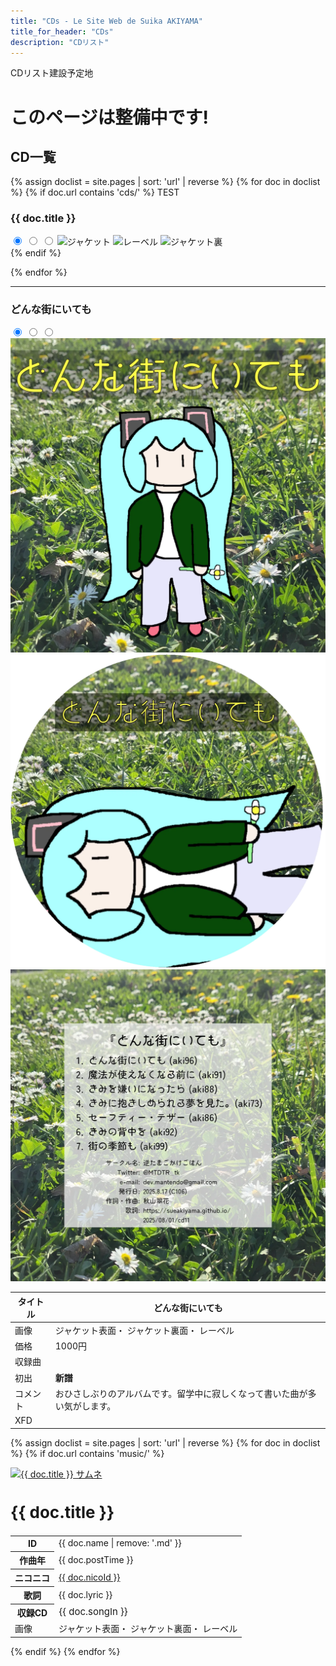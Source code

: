 ```yaml
---
title: "CDs - Le Site Web de Suika AKIYAMA"
title_for_header: "CDs"
description: "CDリスト"
---
```


CDリスト建設予定地

# このページは整備中です!

<h2 id="おしながき">CD一覧</h2>


{% assign doclist = site.pages | sort: 'url' | reverse %}
  {% for doc in doclist %}
    {% if doc.url contains 'cds/' %}
    TEST
    <div>
        <h3 id="{{ doc.title }}">{{ doc.title }}</h3>
        <div class="song-block">
            <div class="cds-float-left">
                <input type="radio" name="cd_select" id="cd_jacket_a" class="non" checked>
                <input type="radio" name="cd_select" id="cd_jacket_b" class="non">
                <input type="radio" name="cd_select" id="cd_jacket_c" class="non">
                <img src="https://sueakiyama.github.io/cds/images/{{ doc.name | remove: '.md' }}_a.webp" alt="ジャケット" class="cds-first-image cds-images">
                <img src="https://sueakiyama.github.io/cds/images/{{ doc.name | remove: '.md' }}_c.webp" alt="レーベル" class="cds-second-image cds-images">
                <img src="https://sueakiyama.github.io/cds/images/{{ doc.name | remove: '.md' }}_b.webp" alt="ジャケット裏" class="cds-third-image cds-images">
            </div>
            <!--<table class="cds-float-right">
                <thead>
                    <tr>
                        <th>タイトル</th>
                        <th>{{ doc.title }}</th>
                    </tr>
                </thead>
                <tbody>
                    <tr>
                        <td>画像</td>
                        <td>
                            <label for="cd_jacket_a"><a>ジャケット表面</a></label>・
                            <label for="cd_jacket_b"><a>ジャケット裏面</a></label>・
                            <label for="cd_jacket_c"><a>レーベル</a></label>
                        </td>
                    </tr>
                    <tr>
                        <td>価格</td>
                        <td>{{ doc.price }}</td>
                    </tr>
                    <tr>
                        <td>収録曲</td>
                        <td>{{ doc.songs }}</td>
                    </tr>
                    <tr>
                        <td>初出</td>
                        <td>{{ doc.firstEvent }}</td>
                    </tr>
                    <tr>
                        <td>コメント</td>
                        <td>{{ doc.comment }}</td>
                    </tr>
                    <tr>
                        <td>在庫</td>
                        <td>
                          {% if doc.stock == false %}
                          DL版のみ
                          {% else %}
                          在庫あり
                          {% endif %}
                        </td>
                    </tr>
                  <tr>
                      <td>XFD</td>
                      <td><a href="https://nico.ms/{{ doc.xfd }}" target="_blank">{{ doc.xfd }}</a></td>
                  </tr>
                </tbody>
            </table>
        </div>
        </div>-->
    {% endif %}

  {% endfor %}



<hr>

<h3 id="どんな街にいても">どんな街にいても</h3>

<div>
<div class="song-block">
    <div class="cds-float-left">
        <input type="radio" name="cd10_select" id="cd10_jacket_a" class="non" checked>
        <input type="radio" name="cd10_select" id="cd10_jacket_b" class="non">
        <input type="radio" name="cd10_select" id="cd10_jacket_c" class="non">
        <img src="cds/images/cd11_a.webp" alt="どんな街にいても ジャケット" class="cds-first-image cds-images">
        <img src="cds/images/cd11_c.webp" alt="どんな街にいても　レーベル" class="cds-second-image cds-images">
        <img src="cds/images/cd11_b.webp" alt="どんな街にいても　ジャケット裏" class="cds-third-image cds-images">
    </div>
    <table class="cds-float-right">
        <thead>
            <tr>
                <th>タイトル</th>
                <th>どんな街にいても</th>
            </tr>
        </thead>
        <tbody>
            <tr>
                <td>画像</td>
                <td>
                    <label for="cd10_jacket_a"><a>ジャケット表面</a></label>・
                    <label for="cd10_jacket_b"><a>ジャケット裏面</a></label>・
                    <label for="cd10_jacket_c"><a>レーベル</a></label>
                </td>
            </tr>
            <tr>
                <td>価格</td>
                <td>1000円</td>
            </tr>
            <tr>
                <td>収録曲</td>
                <td>
                </td>
            </tr>
            <tr>
                <td>初出</td>
                <td><b>新譜</b></td>
            </tr>
            <tr>
                <td>コメント</td>
                <td>おひさしぶりのアルバムです。留学中に寂しくなって書いた曲が多い気がします。</td>
            </tr>
            <tr>
                <td>XFD</td>
                <td>
                </td>
            </tr>
        </tbody>
    </table>
</div>



</div>

<!-- Auto-List Test -->
<div class="grid">
  
{% assign doclist = site.pages | sort: 'url' | reverse %}
  {% for doc in doclist %}
    {% if doc.url contains 'music/' %}
      <div class="item">
        <a href="{{ doc.url | remove: '.html' }}">
          <img class="float-left" src="{{ doc.image }}" alt="{{ doc.title }} サムネ">
        </a> 
        <h2 class="float-right" style="font-size:26px;">{{ doc.title }}</h2>
        <table class="float-right">
          <tr>
            <th>ID</th>
            <td>{{ doc.name | remove: '.md' }}</td>
          </tr>
          <tr>
            <th>作曲年</th>
            <td>{{ doc.postTime }}</td>
          </tr>
          <tr>
            <th>ニコニコ</th>
            <td><a href="https://www.nicovideo.jp/watch/{{ doc.nicoId }}" target="_blank">{{ doc.nicoId }}</a></td>
          </tr>
          <tr>
            <th>歌詞</th>
            <td>{{ doc.lyric }}</td>
          </tr>
          <tr>
            <th>収録CD</th>
            <td style="font-size:15px;">{{ doc.songIn }}</td>
          </tr>
            <tr>
                <td>画像</td>
                <td>
                    <label for="cd10_jacket_a"><a>ジャケット表面</a></label>・
                    <label for="cd10_jacket_b"><a>ジャケット裏面</a></label>・
                    <label for="cd10_jacket_c"><a>レーベル</a></label>
                </td>
            </tr>
        </table>
      </div>
    {% endif %}
  {% endfor %}

</div>
<!-- Auto-List Test End -->
